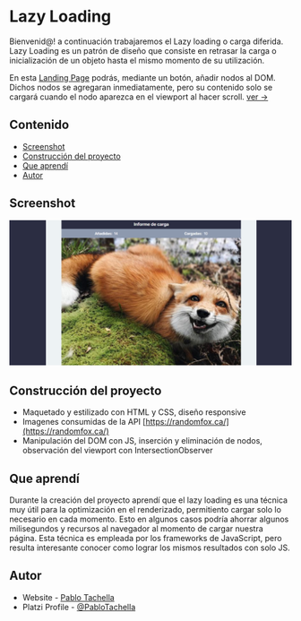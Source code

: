 # Lazy Loading

Bienvenid@! a continuación trabajaremos el Lazy loading o carga diferida. Lazy Loading es un patrón de diseño que consiste en retrasar la carga o inicialización de un objeto hasta el mismo momento de su utilización.

En esta [Landing Page](https://pablotachella.github.io/lazy_loading/) podrás, mediante un botón, 
añadir nodos al DOM. Dichos nodos se agregaran inmediatamente, pero su contenido solo se cargará cuando el nodo 
aparezca en el viewport al hacer scroll. [ver ->](https://pablotachella.github.io/lazy_loading/)

## Contenido

- [Screenshot](#screenshot)
- [Construcción del proyecto](#construcción-del-proyecto)
- [Que aprendí](#que-aprendí)
- [Autor](#autor)

## Screenshot


![](./lazy-loading.png)

## Construcción del proyecto

- Maquetado y estilizado con HTML y CSS, diseño responsive
- Imagenes consumidas de la API [https://randomfox.ca/](https://randomfox.ca/)
- Manipulación del DOM con JS, inserción y eliminación de nodos, observación del viewport con IntersectionObserver

## Que aprendí

Durante la creación del proyecto aprendí que el lazy loading es una técnica muy útil para la optimización en el renderizado, permitiento cargar solo lo necesario en cada momento. Esto en algunos casos podría ahorrar algunos milisegundos y recursos al navegador al momento de cargar nuestra página. Esta técnica es empleada por los frameworks de JavaScript, pero resulta interesante conocer como lograr los mismos resultados con solo JS.

## Autor

- Website - [Pablo Tachella](https://pablotachella.github.io/)
- Platzi Profile - [@PabloTachella](https://platzi.com/p/tachella/)
